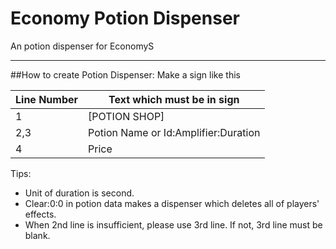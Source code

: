 # Economy Potion Dispenser
An potion dispenser for EconomyS

----

##How to create Potion Dispenser:
Make a sign like this

Line Number |  Text which must be in sign
------------ | -------------
1 | [POTION SHOP]
2,3 | Potion Name or Id:Amplifier:Duration
4 | Price

Tips:
- Unit of duration is second.
- Clear:0:0 in potion data makes a dispenser which deletes all of players' effects.
- When 2nd line is insufficient, please use 3rd line. If not, 3rd line must be blank.
